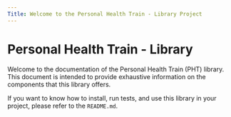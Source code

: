 ```yaml
---
Title: Welcome to the Personal Health Train - Library Project
---
```


# Personal Health Train - Library
Welcome to the documentation of the Personal Health Train (PHT)
library. This document is intended to provide exhaustive
information on the components that this library offers.

If you want to know how to install, run tests, and use this library
in your project, please refer to the `README.md`.
